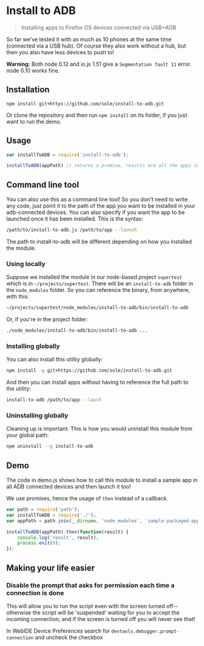 # Install to ADB

> Installing apps to Firefox OS devices connected via USB+ADB

So far we've tested it with as much as 10 phones at the same time (connected via a USB hub). Of course they also work without a hub, but then you also have less devices to push to!

**Warning:** Both node 0.12 and io.js 1.51 give a `Segmentation fault 11` error. node 0.10 works fine.

## Installation

`
npm install git+https://github.com/sole/install-to-adb.git
`

Or clone the repository and then run `npm install` on its folder, if you just want to run the demo.

## Usage

```javascript
var installToADB = require('install-to-adb');

installToADB(appPath) // returns a promise, results are all the apps installed on all the devices
```

## Command line tool

You can also use this as a command line tool! So you don't need to write any code, just point it to the path of the app you want to be installed in your adb-connected devices. You can also specify if you want the app to be launched once it has been installed. This is the syntax:

```bash
/path/to/install-to-adb.js /path/to/app --launch
```

The path to install-to-adb will be different depending on how you installed the module.

### Using locally

Suppose we installed the module in our node-based project `supertest` which is in `~/projects/supertest`. There will be an `install-to-adb` folder in the `node_modules` folder. So you can reference the binary, from anywhere, with this:

```bash
~/projects/supertest/node_modules/install-to-adb/bin/install-to-adb
```

Or, if you're in the project folder:

```bash
./node_modules/install-to-adb/bin/install-to-adb ...
```

### Installing globally

You can also install this utility globally:

```bash
npm install -g git+https://github.com/sole/install-to-adb.git
```

And then you can install apps without having to reference the full path to the utility:

```bash
install-to-adb /path/to/app --lauch
```


### Uninstalling globally

Cleaning up is important. This is how you would uninstall this module from your global path:

```bash
npm uninstall --g install-to-adb
```



## Demo

The code in demo.js shows how to call this module to install a sample app in all ADB connected devices and then launch it too!

We use promises, hence the usage of `then` instead of a callback.

```javascript
var path = require('path');
var installToADB = require('./');
var appPath = path.join(__dirname, 'node_modules', 'sample-packaged-app');

installToADB(appPath).then(function(result) {
	console.log('result', result);
	process.exit(0);
});
```


## Making your life easier

### Disable the prompt that asks for permission each time a connection is done

This will allow you to run the script even with the screen turned off--otherwise the script will be 'suspended' waiting for you to accept the incoming connection, and if the screen is turned off you will never see that!

In WebIDE Device Preferences search for `devtools.debugger.prompt-connection` and uncheck the checkbox
